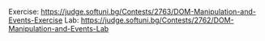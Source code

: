 Exercise: https://judge.softuni.bg/Contests/2763/DOM-Manipulation-and-Events-Exercise
Lab: https://judge.softuni.bg/Contests/2762/DOM-Manipulation-and-Events-Lab